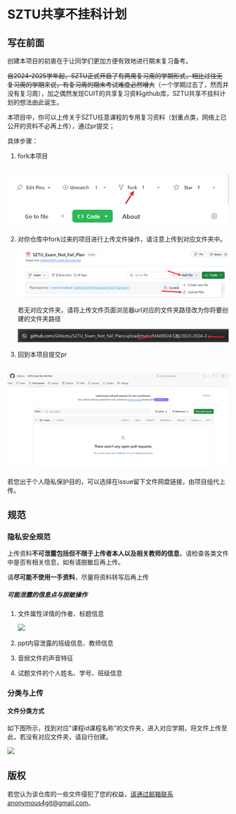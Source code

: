 # SZTU共享不挂科计划

## 写在前面

创建本项目的初衷在于让同学们更加方便有效地进行期末复习备考。

~~自2024-2025学年起，SZTU正式开启了有两周复习周的学期形式，相比过往无复习周的学期来说，有复习周的期末考试难度必然增大~~（一个学期过去了，然而并没有复习周），加之偶然发现CUIT的共享复习资料github库，SZTU共享不挂科计划的想法由此诞生。

本项目中，你可以上传关于SZTU任意课程的专用复习资料（划重点类，网络上已公开的资料不必再上传），通过pr提交；

具体步骤：

1. fork本项目

​	![](./img/fork.png)

2. 对你仓库中fork过来的项目进行上传文件操作，请注意上传到对应文件夹中。

   ![](./img/addfile.png)

   若无对应文件夹，请将上传文件页面浏览器url对应的文件夹路径改为你将要创建的文件夹路径

   ![](./img/upload.png)

3. 回到本项目提交pr

​	![](./img/pullrequest.png)



若您出于个人隐私保护目的，可以选择在issue留下文件网盘链接，由项目组代上传。





## 规范

### 隐私安全规范



上传资料**不可泄露包括但不限于上传者本人以及相关教师的信息**，请检查各类文件中是否有相关信息，如有请脱敏后再上传。

请**尽可能不使用一手资料**，尽量将资料转写后再上传



##### 可能泄露的信息点与脱敏操作

1. 文件属性详情的作者、标题信息

	![](./img/file_detail.png)

2. ppt内容泄露的班级信息、教师信息
3. 音频文件的声音特征

4. 试题文件的个人姓名、学号、班级信息

### 分类与上传

#### 文件分类方式

如下图所示，找到对应"课程id课程名称"的文件夹，进入对应学期，将文件上传至此，若没有对应文件夹，请自行创建。

![](./img/tree.png)



## 版权

若您认为该仓库的一些文件侵犯了您的权益，请通过邮箱联系anonymous4git@gmail.com。
